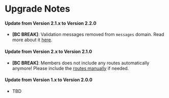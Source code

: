 # Upgrade Notes

#### Update from Version 2.1.x to Version 2.2.0
- **[BC BREAK]**: Validation messages removed from `messages` domain. Read more about it [here](https://github.com/dachcom-digital/pimcore-members/issues/45).

#### Update from Version 2.x to Version 2.1.0
- **[BC BREAK]**: Members does not include any routes automatically anymore! Please include the [routes manually](https://github.com/dachcom-digital/pimcore-members#route-installation) if needed.

#### Update from Version 1.x to Version 2.0.0
- TBD